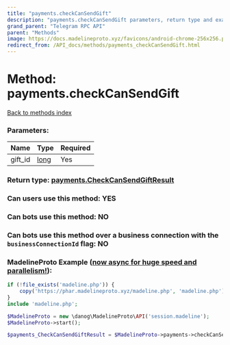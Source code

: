 ```yaml
---
title: "payments.checkCanSendGift"
description: "payments.checkCanSendGift parameters, return type and example"
grand_parent: "Telegram RPC API"
parent: "Methods"
image: https://docs.madelineproto.xyz/favicons/android-chrome-256x256.png
redirect_from: /API_docs/methods/payments_checkCanSendGift.html
---
```

# Method: payments.checkCanSendGift
[Back to methods index](index.html)



### Parameters:

| Name     |    Type       | Required |
|----------|---------------|----------|
|gift\_id|[long](/API_docs/types/long.html) | Yes|


### Return type: [payments.CheckCanSendGiftResult](/API_docs/types/payments.CheckCanSendGiftResult.html)

### Can users use this method: **YES**


### Can bots use this method: **NO**


### Can bots use this method over a business connection with the `businessConnectionId` flag: **NO**


### MadelineProto Example ([now async for huge speed and parallelism!](https://docs.madelineproto.xyz/docs/ASYNC.html)):


```php
if (!file_exists('madeline.php')) {
    copy('https://phar.madelineproto.xyz/madeline.php', 'madeline.php');
}
include 'madeline.php';

$MadelineProto = new \danog\MadelineProto\API('session.madeline');
$MadelineProto->start();

$payments_CheckCanSendGiftResult = $MadelineProto->payments->checkCanSendGift(gift_id: $long, );
```

